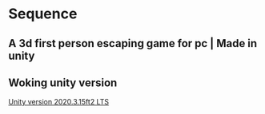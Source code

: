# Sequence
A 3d first person escaping game for pc | Made in unity
---
## Woking unity version 
[Unity version 2020.3.15ft2 LTS](https://unity3d.com/unity/qa/lts-releases?page=1)
